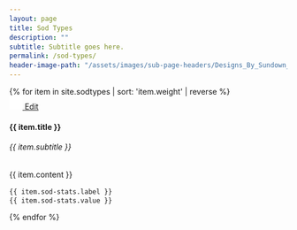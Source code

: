 ```yaml
---
layout: page
title: Sod Types
description: ""
subtitle: Subtitle goes here.
permalink: /sod-types/
header-image-path: "/assets/images/sub-page-headers/Designs_By_Sundown_View.jpg"
---
```


<div class="sod-types">
  {% for item in site.sodtypes | sort: 'item.weight' | reverse %}
  	<!-- Editor Link -->
    <div class="edit-link">
      <a href="cloudcannon:collections/_sodtypes/{{ item.relative_path }}">
        <img src="/assets/images/icons/settings.svg" />
        <span>Edit</span>
      </a>
    </div>
    <h4>{{ item.title }}</h4>
    <h6>{{ item.subtitle }}</h6>
    {{ item.content }}
    
    {{ item.sod-stats.label }}
    {{ item.sod-stats.value }}

  {% endfor %}
</div>

<canvas id="bar" height="450" width="600"></canvas>